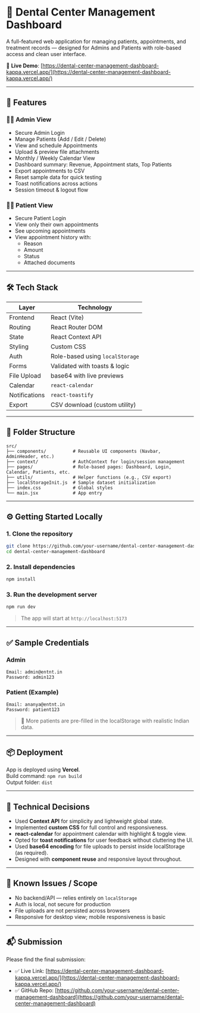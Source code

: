# 🦷 Dental Center Management Dashboard

A full-featured web application for managing patients, appointments, and treatment records — designed for Admins and Patients with role-based access and clean user interface.

🔗 **Live Demo**: [https://dental-center-management-dashboard-kappa.vercel.app/](https://dental-center-management-dashboard-kappa.vercel.app/)

---

## 🚀 Features

### 👨‍⚕️ Admin View
- Secure Admin Login
- Manage Patients (Add / Edit / Delete)
- View and schedule Appointments
- Upload & preview file attachments
- Monthly / Weekly Calendar View
- Dashboard summary: Revenue, Appointment stats, Top Patients
- Export appointments to CSV
- Reset sample data for quick testing
- Toast notifications across actions
- Session timeout & logout flow

### 🧑‍🦰 Patient View
- Secure Patient Login
- View only their own appointments
- See upcoming appointments
- View appointment history with:
  - Reason
  - Amount
  - Status
  - Attached documents

---

## 🛠️ Tech Stack

| Layer       | Technology                     |
|------------|---------------------------------|
| Frontend   | React (Vite)                    |
| Routing    | React Router DOM                |
| State      | React Context API               |
| Styling    | Custom CSS                      |
| Auth       | Role-based using `localStorage` |
| Forms      | Validated with toasts & logic   |
| File Upload| base64 with live previews       |
| Calendar   | `react-calendar`                |
| Notifications | `react-toastify`             |
| Export     | CSV download (custom utility)   |

---

## 📂 Folder Structure

```
src/
├── components/          # Reusable UI components (Navbar, AdminHeader, etc.)
├── context/             # AuthContext for login/session management
├── pages/               # Role-based pages: Dashboard, Login, Calendar, Patients, etc.
├── utils/               # Helper functions (e.g., CSV export)
├── localStorageInit.js  # Sample dataset initialization
├── index.css            # Global styles
└── main.jsx             # App entry
```

---

## ⚙️ Getting Started Locally

### 1. Clone the repository
```bash
git clone https://github.com/your-username/dental-center-management-dashboard.git
cd dental-center-management-dashboard
```

### 2. Install dependencies
```bash
npm install
```

### 3. Run the development server
```bash
npm run dev
```

> The app will start at `http://localhost:5173`

---

## ✅ Sample Credentials

### Admin
```
Email: admin@entnt.in
Password: admin123
```

### Patient (Example)
```
Email: ananya@entnt.in
Password: patient123
```

> 📌 More patients are pre-filled in the localStorage with realistic Indian data.

---

## 📦 Deployment

App is deployed using **Vercel**.  
Build command: `npm run build`  
Output folder: `dist`

---

## 📌 Technical Decisions

- Used **Context API** for simplicity and lightweight global state.
- Implemented **custom CSS** for full control and responsiveness.
- **react-calendar** for appointment calendar with highlight & toggle view.
- Opted for **toast notifications** for user feedback without cluttering the UI.
- Used **base64 encoding** for file uploads to persist inside localStorage (as required).
- Designed with **component reuse** and responsive layout throughout.

---

## 📝 Known Issues / Scope

- No backend/API — relies entirely on `localStorage`
- Auth is local, not secure for production
- File uploads are not persisted across browsers
- Responsive for desktop view; mobile responsiveness is basic

---

## 📬 Submission

Please find the final submission:

- ✅ Live Link: [https://dental-center-management-dashboard-kappa.vercel.app/](https://dental-center-management-dashboard-kappa.vercel.app/)
- ✅ GitHub Repo: [https://github.com/your-username/dental-center-management-dashboard](https://github.com/your-username/dental-center-management-dashboard)
